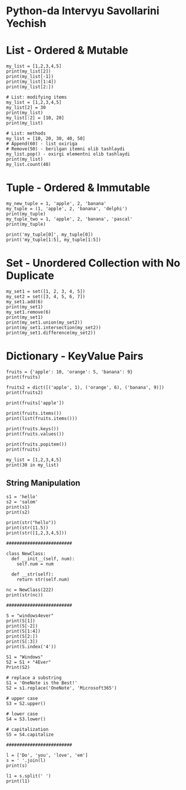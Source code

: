# Python-da Intervyu Savollarini Yechish

# List - Ordered & Mutable

    my_list = [1,2,3,4,5]
    print(my_list[2])
    print(my_list[-1])
    print(my_list[1:4])
    print(my_list[2:])
    
    # List: modifying items
    my_list = [1,2,3,4,5]
    my_list[2] = 30
    print(my_list)
    my_list[:2] = [10, 20]
    print(my_list)
    
    # List: methods
    my_list = [10, 20, 30, 40, 50]
    # Append(60) - list oxiriga
    # Remove(50) - berilgan itemni olib tashlaydi
    my_list.pop() - oxirgi elementni olib tashlaydi    
    print(my_list)
    my_list.count(40)
    
# Tuple - Ordered & Immutable

    my_new_tuple = 1, 'apple', 2, 'banana'
    my_tuple = (1, 'apple', 2, 'banana', 'delphi')
    print(my_tuple)
    my_tuple_two = 1, 'apple', 2, 'banana', 'pascal'
    print(my_tuple)
	
    print('my_tuple[0]', my_tuple[0])
    print('my_tuple[1:5], my_tuple[1:5])

# Set - Unordered Collection with No Duplicate
	
    my_set1 = set([1, 2, 3, 4, 5])
    my_set2 = set([3, 4, 5, 6, 7])
    my_set1.add(6)
    print(my_set1)
    my_set1.remove(6)
    print(my_set1)
    print(my_set1.union(my_set2))
    print(my_set1.intersection(my_set2))
    print(my_set1.difference(my_set2))

# Dictionary - KeyValue Pairs

    fruits = {'apple': 10, 'orange': 5, 'banana': 9}
    print(fruits)
    
    fruits2 = dict([('apple', 1), ('orange', 6), ('banana', 9)])
    print(fruits2)
    
    print(fruits['apple'])
    
    print(fruits.items())
    print(list(fruits.items()))
    
    print(fruits.keys())
    print(fruits.values())
    
    print(fruits.popitem())
    print(fruits)
    
    my_list = [1,2,3,4,5]
    print(30 in my_list)
    
    
## String Manipulation

    s1 = 'hello'
    s2 = 'salom'
    print(s1)
    print(s2)
    
    print(str("hello"))
    print(str(11.5))
    print(str([1,2,3,4,5]))
    
    #########################
    
    class NewClass:
      def __init__(self, num):
        self.num = num
    
      def __str(self):
        return str(self.num)
    
    nc = NewClass(222)
    print(str(nc))
    
    #########################
    
    S = "windows4ever"
    print(S[1])
    print(S[-2])
    print(S[1:4])
    print(S[2:])
    print(S[:3])
    print(S.index('4'))
    
    S1 = "Windows"
    S2 = S1 + "4Ever"
    Print(S2)
    	
    # replace a substring
    S1 = 'OneNote is the Best!'
    S2 = s1.replace('OneNote', 'Microsoft365')
    	
    # upper case
    S3 = S2.upper()
    	
    # lower case
    S4 = S3.lower()
    	
    # capitalization
    S5 = S4.capitalize
    
    #########################
    
    l = ['Do', 'you', 'love', 'em']
    s = ' '.join(l)
    print(s)
    
    l1 = s.split(' ')
    print(l1)    
